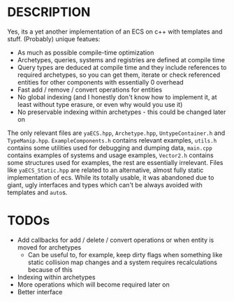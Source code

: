 # DESCRIPTION
Yes, its a yet another implementation of an ECS on c++ with templates and stuff.
(Probably) unique featues:
- As much as possible compile-time optimization
- Archetypes, queries, systems and registries are defined at compile time
- Query types are deduced at compile time and they include references to required archetypes, so you can get them, iterate or check referenced entities for other components with essentially 0 overhead
- Fast add / remove / convert operations for entities
- No global indexing (and I honestly don't know how to implement it, at least without type erasure, or even why would you use it)
- No preservable indexing within archetypes - this could be changed later on

The only relevant files are `yaECS.hpp`, `Archetype.hpp`, `UntypeContainer.h` and `TypeManip.hpp`. `ExampleComponents.h` contains relevant examples, `utils.h` contains some utilities used for debugging and dumping data, `main.cpp` contains examples of systems and usage examples, `Vector2.h` contains some structures used for examples, the rest are essentially irrelevant.
Files like `yaECS_Static.hpp` are related to an alternative, almost fully static implementation of ecs. While its totally usable, it was abandoned due to giant, ugly interfaces and types which can't be always avoided with templates and `auto`s.

# TODOs
- Add callbacks for add / delete / convert operations or when entity is moved for archetypes
  - Can be useful to, for example, keep dirty flags when something like static collision map changes and a system requires recalculations because of this
- Indexing within archetypes
- More operations which will become required later on
- Better interface
